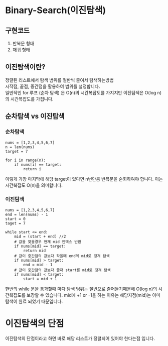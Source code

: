 # Binary-Search(이진탐색)

## 구현코드

1. 반복문 형태
2. 재귀 형태

## 이진탐색이란?

정렬된 리스트에서 탐색 범위를 절반씩 줄여서 탐색하는방법  
시작점, 끝점, 중간점을 활용하여 범위를 설정합니다.  
일반적인 for 루프 (순차 탐색) 은 O(n)의 시간복잡도를 가지지만
이진탐색은 O(log n)의 시간복잡도를 가집니다.

## 순차탐색 vs 이진탐색

### 순차탐색

```
nums = [1,2,3,4,5,6,7]
n = len(nums)
target = 7

for i in range(n):
    if nums[i] == target:
        return i
```

이렇게 가장 마지막에 해당 target이 있다면 n번만큼 반복문을 순회하여야 합니다.
이는 시간복잡도 O(n)을 의미합니다.

### 이진탐색

```
nums = [1,2,3,4,5,6,7]
end = len(nums) - 1
start = 0
taget = 7

while start <= end:
    mid = (start + end) //2
    # 값을 찾을경우 현재 mid 인덱스 반환
    if nums[mid] == target:
        return mid
    # 값이 중간점의 값보다 작을때 end의 mid로 땡겨 탐색
    if nums[mid] > target:
        end = mid - 1
    # 값이 중간점의 값보다 클때 start를 mid로 땡겨 탐색
    if nums[mid] < target:
        start = mid + 1
```

한번의 while 문을 통과할때 마다 탐색 범위는 절반으로 줄어들기때문에
O(log n)의 시간복잡도를 보장할 수 있습니다.
mid에 +1 or -1을 하는 이유는 해당지점(mid)는 이미 탐색이 완료 되었기 때문입니다.

# 이진탐색의 단점

이진탐색의 단점이라고 하면 바로 해당 리스트가 정렬되어 있어야 한다는점 입니다.
